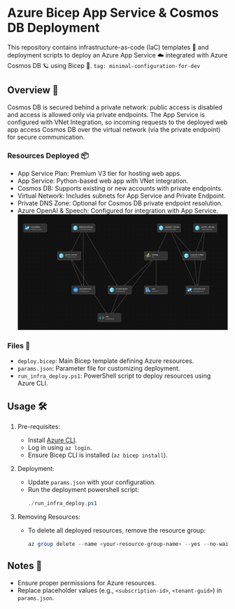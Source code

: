 # Azure Bicep  App Service & Cosmos DB Deployment

This repository contains infrastructure-as-code (IaC) templates 📄 and deployment scripts to deploy an Azure App Service ☁️ integrated with Azure Cosmos DB 🪐 using Bicep 💪. `tag: minimal-configuration-for-dev`

## Overview 💪

Cosmos DB is secured behind a private network: public access is disabled and access is allowed only via private endpoints. The App Service is configured with VNet Integration, so incoming requests to the deployed web app access Cosmos DB over the virtual network (via the private endpoint) for secure communication.

### Resources Deployed 📦
- App Service Plan: Premium V3 tier for hosting web apps.
- App Service: Python-based web app with VNet integration.
- Cosmos DB: Supports existing or new accounts with private endpoints.
- Virtual Network: Includes subnets for App Service and Private Endpoint.
- Private DNS Zone: Optional for Cosmos DB private endpoint resolution.
- Azure OpenAI & Speech: Configured for integration with App Service.  
![Bicep resource graph](./bicep_visualize.png)

### Files 📂
- `deploy.bicep`: Main Bicep template defining Azure resources.
- `params.json`: Parameter file for customizing deployment.
- `run_infra_deploy.ps1`: PowerShell script to deploy resources using Azure CLI.

## Usage 🛠️
1. Pre-requisites:
   - Install [Azure CLI](https://learn.microsoft.com/cli/azure/install-azure-cli).
   - Log in using `az login`.
   - Ensure Bicep CLI is installed (`az bicep install`).

2. Deployment:
   - Update `params.json` with your configuration.
   - Run the deployment powershell script:
     ```powershell
     ./run_infra_deploy.ps1
     ```

3. Removing Resources:
   - To delete all deployed resources, remove the resource group:
     ```powershell
     az group delete --name <your-resource-group-name> --yes --no-wait
     ```

## Notes 📝
- Ensure proper permissions for Azure resources.
- Replace placeholder values (e.g., `<subscription-id>`, `<tenant-guid>`) in `params.json`.
